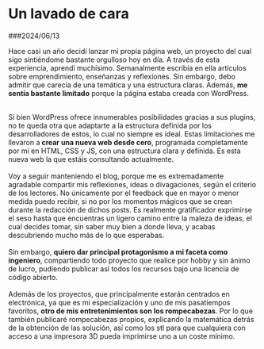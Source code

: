 # Un lavado de cara
###2024/06/13

Hace casi un año decidí lanzar mi propia página web, un proyecto del cual sigo sintiéndome bastante orgulloso hoy en día. A través de esta experiencia, aprendí muchísimo. Semanalmente escribía en ella artículos sobre emprendimiento, enseñanzas y reflexiones. Sin embargo, debo admitir que carecía de una temática y una estructura claras. Además, <b>me sentía bastante limitado</b> porque la página estaba creada con WordPress.
<br>

<br>
Si bien WordPress ofrece innumerables posibilidades gracias a sus plugins, no te queda otra que adaptarte a la estructura definida por los desarrolladores de estos, lo cual no siempre es ideal. Estas limitaciones me llevaron a<b> crear una nueva web desde cero</b>, programada completamente por mí en HTML, CSS y JS, con una estructura clara y definida. Es esta nueva web la que estáis consultando actualmente.
<br>

<br>
Voy a seguir manteniendo el blog, porque me es extremadamente agradable compartir mis reflexiones, ideas o divagaciones, según el criterio de los lectores. No únicamente por el feedback que en mayor o menor medida puedo recibir, si no por los momentos mágicos que se crean durante la redacción de dichos posts. Es realmente gratificador exprimirse el seso hasta que encuentras un ligero camino entre la maleza de ideas, el cual decides tomar, sin saber muy bien a donde lleva, y acabas descubriendo mucho más de lo que esperabas. 
<br>

<br>
Sin embargo, <b> quiero dar principal protagonismo a mi faceta como ingeniero</b>, compartiendo todo proyecto que realice por hobby y sin ánimo de lucro, pudiendo publicar así todos los recursos bajo una licencia de código abierto. 
<br>

<br>
Además de los proyectos, que principalmente estarán centrados en electrónica, ya que es mi especialización y uno de mis pasatiempos favoritos, <b>otro de mis entretenimientos son los rompecabezas</b>. Por lo que también publicaré rompecabezas propios, explicando la matemática detrás de la obtención de las solución, así como los stl para que cualquiera con acceso a una impresora 3D pueda imprimirse uno a un coste mínimo. 
